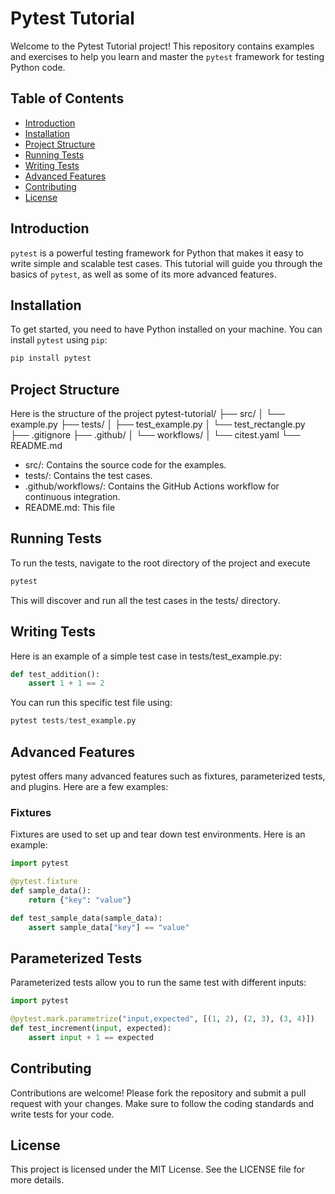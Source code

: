 # Pytest Tutorial

Welcome to the Pytest Tutorial project! This repository contains examples and exercises to help you learn and master the `pytest` framework for testing Python code.

## Table of Contents

- [Introduction](#introduction)
- [Installation](#installation)
- [Project Structure](#project-structure)
- [Running Tests](#running-tests)
- [Writing Tests](#writing-tests)
- [Advanced Features](#advanced-features)
- [Contributing](#contributing)
- [License](#license)

## Introduction

`pytest` is a powerful testing framework for Python that makes it easy to write simple and scalable test cases. This tutorial will guide you through the basics of `pytest`, as well as some of its more advanced features.

## Installation

To get started, you need to have Python installed on your machine. You can install `pytest` using `pip`:

```bash
pip install pytest
```

## Project Structure
Here is the structure of the project
pytest-tutorial/
├── src/
│   └── example.py
├── tests/
│   ├── test_example.py
│   └── test_rectangle.py
├── .gitignore
├── .github/
│   └── workflows/
│       └── citest.yaml
└── README.md

- src/: Contains the source code for the examples.
- tests/: Contains the test cases.
- .github/workflows/: Contains the GitHub Actions workflow for continuous integration.
- README.md: This file

## Running Tests
To run the tests, navigate to the root directory of the project and execute
```bash
pytest
```
This will discover and run all the test cases in the tests/ directory.

## Writing Tests
Here is an example of a simple test case in tests/test_example.py:
```python
def test_addition():
    assert 1 + 1 == 2
```

You can run this specific test file using:
```python
pytest tests/test_example.py
```
## Advanced Features
pytest offers many advanced features such as fixtures, parameterized tests, and plugins. Here are a few examples:  
### Fixtures
Fixtures are used to set up and tear down test environments. Here is an example:
```python
import pytest

@pytest.fixture
def sample_data():
    return {"key": "value"}

def test_sample_data(sample_data):
    assert sample_data["key"] == "value"
```
## Parameterized Tests
Parameterized tests allow you to run the same test with different inputs:
```python
import pytest

@pytest.mark.parametrize("input,expected", [(1, 2), (2, 3), (3, 4)])
def test_increment(input, expected):
    assert input + 1 == expected
```

## Contributing
Contributions are welcome! Please fork the repository and submit a pull request with your changes. Make sure to follow the coding standards and write tests for your code.

## License
This project is licensed under the MIT License. See the LICENSE file for more details.